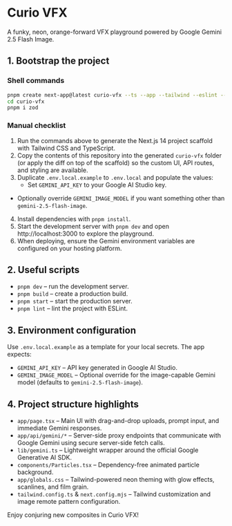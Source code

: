 # Curio VFX

A funky, neon, orange-forward VFX playground powered by Google Gemini 2.5 Flash Image.

## 1. Bootstrap the project

### Shell commands
```bash
pnpm create next-app@latest curio-vfx --ts --app --tailwind --eslint --src-dir false --import-alias "@/*"
cd curio-vfx
pnpm i zod
```

### Manual checklist
1. Run the commands above to generate the Next.js 14 project scaffold with Tailwind CSS and TypeScript.
2. Copy the contents of this repository into the generated `curio-vfx` folder (or apply the diff on top of the scaffold) so the custom UI, API routes, and styling are available.
3. Duplicate `.env.local.example` to `.env.local` and populate the values:
   - Set `GEMINI_API_KEY` to your Google AI Studio key.
  - Optionally override `GEMINI_IMAGE_MODEL` if you want something other than `gemini-2.5-flash-image`.
4. Install dependencies with `pnpm install`.
5. Start the development server with `pnpm dev` and open http://localhost:3000 to explore the playground.
6. When deploying, ensure the Gemini environment variables are configured on your hosting platform.

## 2. Useful scripts

- `pnpm dev` – run the development server.
- `pnpm build` – create a production build.
- `pnpm start` – start the production server.
- `pnpm lint` – lint the project with ESLint.

## 3. Environment configuration

Use `.env.local.example` as a template for your local secrets. The app expects:

- `GEMINI_API_KEY` – API key generated in Google AI Studio.
- `GEMINI_IMAGE_MODEL` – Optional override for the image-capable Gemini model (defaults to `gemini-2.5-flash-image`).

## 4. Project structure highlights

- `app/page.tsx` – Main UI with drag-and-drop uploads, prompt input, and immediate Gemini responses.
- `app/api/gemini/*` – Server-side proxy endpoints that communicate with Google Gemini using secure server-side fetch calls.
- `lib/gemini.ts` – Lightweight wrapper around the official Google Generative AI SDK.
- `components/Particles.tsx` – Dependency-free animated particle background.
- `app/globals.css` – Tailwind-powered neon theming with glow effects, scanlines, and film grain.
- `tailwind.config.ts` & `next.config.mjs` – Tailwind customization and image remote pattern configuration.

Enjoy conjuring new composites in Curio VFX!
